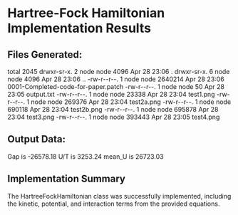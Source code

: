 # Hartree-Fock Hamiltonian Implementation Results

## Files Generated:
total 2045
drwxr-sr-x. 2 node node    4096 Apr 28 23:06 .
drwxr-sr-x. 6 node node    4096 Apr 28 23:06 ..
-rw-r--r--. 1 node node 2640214 Apr 28 23:06 0001-Completed-code-for-paper.patch
-rw-r--r--. 1 node node      50 Apr 28 23:05 output.txt
-rw-r--r--. 1 node node   23338 Apr 28 23:04 test1.png
-rw-r--r--. 1 node node  269376 Apr 28 23:04 test2a.png
-rw-r--r--. 1 node node  690118 Apr 28 23:04 test2b.png
-rw-r--r--. 1 node node  695878 Apr 28 23:04 test3.png
-rw-r--r--. 1 node node  393443 Apr 28 23:05 test4.png

## Output Data:
Gap is -26578.18
U/T is 3253.24
mean_U is 26723.03
## Implementation Summary
The HartreeFockHamiltonian class was successfully implemented, including the kinetic, potential, and interaction terms from the provided equations.
